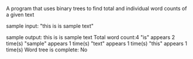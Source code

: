 A program that uses binary trees to find total and individual word counts of a given text

sample input: "this is is sample text"

sample output:
            this is is sample text 
            Total word count:4
            "is" appears 2 time(s)
            "sample" appears 1 time(s)
            "text" appears 1 time(s)
            "this" appears 1 time(s)
            Word tree is complete: No
